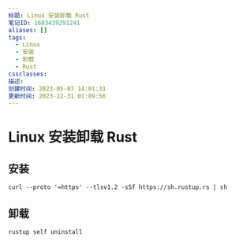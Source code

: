 ```yaml
---
标题: Linux 安装卸载 Rust
笔记ID: 1683439291241
aliases: []
tags:
  - Linux
  - 安装
  - 卸载
  - Rust
cssclasses: 
描述: 
创建时间: 2023-05-07 14:01:31
更新时间: 2023-12-31 01:09:56
---
```


# Linux 安装卸载 Rust

## 安装

```shell
curl --proto '=https' --tlsv1.2 -sSf https://sh.rustup.rs | sh
```

## 卸载

```shell
rustup self uninstall
```
